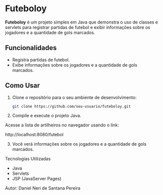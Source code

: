 # Futeboloy

**Futeboloy** é um projeto simples em Java que demonstra o uso de classes e servlets para registrar partidas de futebol e exibir informações sobre os jogadores e a quantidade de gols marcados.

## Funcionalidades

- Registra partidas de futebol.
- Exibe informações sobre os jogadores e a quantidade de gols marcados.

## Como Usar

1. Clone o repositório para o seu ambiente de desenvolvimento:

   ```bash
   git clone https://github.com/seu-usuario/futeboloy.git


2. Compile e execute o projeto Java.

Acesse a lista de artilheiros no navegador usando o link:

http://localhost:8080/futebol

3. Você verá informações sobre os jogadores e a quantidade de gols marcados.

Tecnologias Utilizadas
  - Java
  - Servlets
  - JSP (JavaServer Pages)


Autor:
Daniel Neri de Santana Pereira
